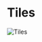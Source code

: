 Tiles
=====

![Tiles](https://s3.amazonaws.com/uploads.hipchat.com/83735/604403/FVcT0YS4QPo51cG/tiles.gif)
